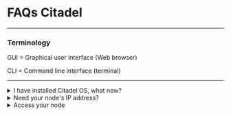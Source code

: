 # FAQs Citadel

---

### Terminology

GUI = Graphical user interface (Web browser)

CLI = Command line interface (terminal)

---

<details>
  <summary>I have installed Citadel OS, what now?</summary>
  
  - Open any browser from any of your devices
  
  - Type in the address bar `citadel.local` OR your node IP address - for help see **Need your node's IP address?**
  
  - type in your password
  
  - enjoy Citadel
  
</details>

<details>
   <summary>Need your node's IP address?</summary>
  
  - Install Angry IP Scanner [here](https://angryip.org/)
  
  - Open Angry IP Scanner and press "Start"
  
  - Identify the IP address of your node looking at "Hostname" and "Ping" (keep in mind that Ethernet has lower ping than Wifi)
</details>

<details>
  <summary>Access your node</summary>
  
    <details>
        <summary>Want to SSH into your node?</summary>
  
        - Open the Terminal on any device you want to use for SSH into your node

        - write `ssh [account_name]@[ip_address]`

        - replacing `[account_name]` with the name of the account you used when installing Citadel

        - replacing `[ip_address]` with the IP address of your node - for help see **Need your node's IP        address?

      </details>
  

</details>



